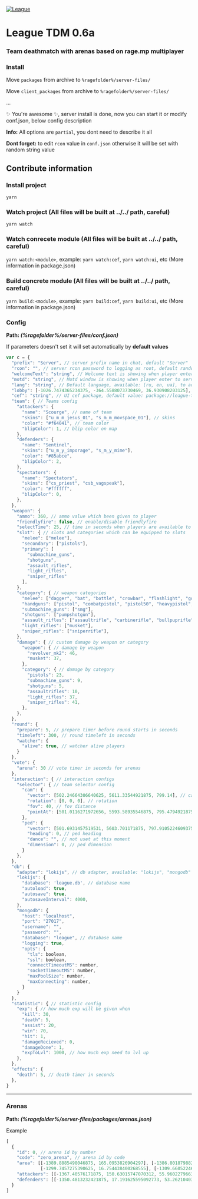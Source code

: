 [![League](https://i.imgur.com/VHQz6bz.png)](https://discord.gg/5RBfSc3hvE) 
# **League TDM 0.6a**
### Team deathmatch with arenas based on rage.mp multiplayer


### Install
Move `packages` from archive to `%ragefolder%/server-files/`

Move `client_packages` from archive to `%ragefolder%/server-files/`

...

✨ You're awesome ✨, server install is done, now you can start it or modify conf.json, below config description

**Info:** All options are `partial`, you dont need to describe it all

**Dont forget:** to edit `rcon` value in `conf.json` otherwise it will be set with random string value


## Contribute information

### Install project
`yarn`

### Watch project (All files will be built at ../../ path, careful)

`yarn watch`

### Watch conrecete module (All files will be built at ../../ path, careful)

`yarn watch:<module>`, example: `yarn watch:cef`, `yarn watch:ui`, etc (More information in package.json)

### Build concrete module (All files will be built at ../../ path, careful)

`yarn build:<module>`, example: `yarn build:cef`, `yarn build:ui`, etc (More information in package.json)

### Config
**Path: _(%ragefolder%/server-files/conf.json)_**

If parameters doesn't set it will set automatically by **default values**

```js
var c = {
  "prefix": "Server", // server prefix name in chat, default "Server"
  "rcon": "", // server rcon password to logging as root, default random string
  "welcomeText": "string", // Welcome text is showing when player enter to server
  "motd": "string", // Motd window is showing when player enter to server, available html 
  "lang": "string", // Default language, available: [ru, en, ua], to add new: add new <lang>json file to ./server-files/packages/league-lang/lang folder
  "lobby": [-1026.7474365234375, -364.5588073730469, 36.930908203125], // Lobby with coordinates [x, y, z]
  "cef": "string", // UI cef package, default value: package://league-tdm-cef/index.html
  "team": { // Teams config
    "attackers": {
      "name": "Scourge", // name of team
      "skins": ["u_m_m_jesus_01", "s_m_m_movspace_01"], // skins
      "color": "#f64041", // team color
      "blipColor": 1, // blip color on map
    },
    "defenders": {
      "name": "Sentinel",
      "skins": ["u_m_y_imporage", "s_m_y_mime"],
      "color": "#85abce",
      "blipColor": 2,
    },
    "spectators": {
      "name": "Spectators",
      "skins": ["cs_priest", "csb_vagspeak"],
      "color": "#ffffff",
      "blipColor": 0,
    },
  },
  "weapon": {
    "ammo": 360, // ammo value which been given to player
    "friendlyfire": false, // enable/disable friendlyfire
    "selectTime": 25, // time in seconds when players are available to choose weapon
    "slot": { // slots and categories which can be equipped to slots
      "melee": ["melee"],
      "secondary": ["pistols"],
      "primary": [
        "submachine_guns",
        "shotguns",
        "assault_rifles",
        "light_rifles",
        "sniper_rifles"
      ],
    },
    "category": { // weapon categories
      "melee": ["dagger", "bat", "bottle", "crowbar", "flashlight", "golfclub", "nightstick", "knuckle"],
      "handguns": ["pistol", "combatpistol", "pistol50", "heavypistol", "revolver_mk2"],
      "submachine_guns": ["smg"],
      "shotguns": ["pumpshotgun"],
      "assault_rifles": ["assaultrifle", "carbinerifle", "bullpuprifle", "compactrifle", "gusenberg"],
      "light_rifles": ["musket"],
      "sniper_rifles": ["sniperrifle"],
    },
    "damage": { // custom damage by weapon or category
      "weapon": { // damage by weapon
        "revolver_mk2": 46,
        "musket": 37,
      },
      "category": { // damage by category
        "pistols": 23,
        "submachine_guns": 9,
        "shotguns": 5,
        "assaultrifles": 10,
        "light_rifles": 37,
        "sniper_rifles": 41,
      },
    },
  },
  "round": {
    "prepare": 5, // prepare timer before round starts in seconds
    "timeleft": 300, // round timeleft in seconds
    "watcher": {
      "alive": true, // watcher alive players
    }
  },
  "vote": {
    "arena": 30 // vote timer in seconds for arenas
  },
  "interaction": { // interaction configs
    "selector": { // team selector config
      "cam": {
        "vector": [502.24664306640625, 5611.33544921875, 799.14], // cam position
        "rotation": [0, 0, 0], // rotation
        "fov": 40, // fov distance
        "pointAt": [501.0116271972656, 5593.58935546875, 795.4794921875], // cam looking at
      },
      "ped": {
        "vector": [501.6931457519531, 5603.701171875, 797.9105224609375], // ped position
        "heading": 0, // ped heading
        "dance": "", // not uset at this moment
        "dimension": 0, // ped dimension
      }
    },
  },
  "db": {
    "adapter": "lokijs", // db adapter, available: "lokijs", "mongodb"
    "lokijs": {
      "database": 'league.db', // database name
      "autoload": true,
      "autosave": true,
      "autosaveInterval": 4000,
    },
    "mongodb": {
      "host": "localhost",
      "port": "27017",
      "username": "",
      "password": "",
      "database": "league", // database name
      "logging": true,
      "opts": {
        "tls": boolean,
        "ssl": boolean,
        "connectTimeoutMS": number,
        "socketTimeoutMS": number,
        "maxPoolSize": number,
        "maxConnecting": number,
      }
    }
  },
  "statistic": { // statistic config
    "exp": { // how much exp will be given when
      "kill": 30, 
      "death": 5, 
      "assist": 20,
      "win": 70,
      "hit": 1,
      "damageRecieved": 0,
      "damageDone": 1,
      "expToLvl": 1000, // how much exp need to lvl up
    },
  },
  "effects": {
    "death": 5, // death timer in seconds
  },
}
```

***

### Arenas
**Path: _(%ragefolder%/server-files/packages/arenas.json)_**

Example

```js
[
  {
    "id": 0, // arena id by number
    "code": "zero_arena", // arena id by code
    "area": [[-1389.8885498046875, 165.0953826904297], [-1386.8018798828125, 7.266519546508789],
             [-1299.7457275390625, 16.754438400268555], [-1309.6605224609375, 174.69664001464844]], // arena polygon
    "attackers": [[-1367.40576171875, 150.63015747070312, 55.960227966308594]], // spawn attackers points
    "defenders": [[-1350.4813232421875, 17.191625595092773, 53.26210403442383]] // spawn defenders points
  }
]
```